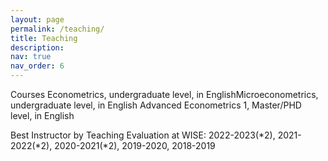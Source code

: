 ```yaml
---
layout: page
permalink: /teaching/
title: Teaching
description: 
nav: true
nav_order: 6
---
```


Courses
Econometrics, undergraduate level, in English
​Microeconometrics, undergraduate level, in English
Advanced Econometrics 1, Master/PHD level, in English

Best Instructor by Teaching Evaluation at WISE:
2022-2023(*2), 2021-2022(*2), 2020-2021(*2), 2019-2020, 2018-2019
